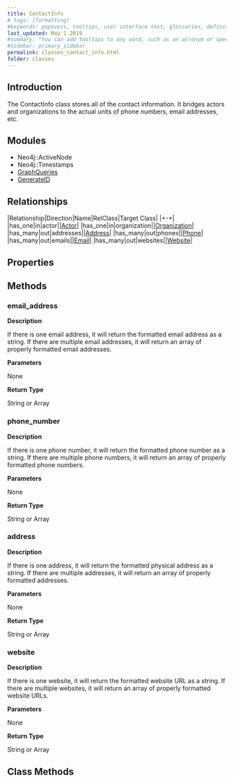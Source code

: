 ```yaml
---
title: ContactInfo
# tags: [formatting]
#keywords: popovers, tooltips, user interface text, glossaries, definitions
last_updated: May 1 2019
#summary: "You can add tooltips to any word, such as an acronym or specialized term. Tooltips work well for glossary definitions, because you don't have to keep repeating the definition, nor do you assume the reader already knows the word's meaning."
#sidebar: primary_sidebar
permalink: classes_contact_info.html
folder: classes
---
```


## Introduction

The ContactInfo class stores all of the contact information. It bridges actors and organizations to the actual units of phone numbers, email addresses, etc.

## Modules

* Neo4j::ActiveNode
* Neo4j::Timestamps
* [GraphQueries](/modules_graph_queries.html)
* [GenerateID](/modules_generate_id)

## Relationships

|Relationship|Direction|Name|RelClass|Target Class|
|+-+|
|has_one|in|actor||[Actor](/classes_actor.html)|
|has_one|in|organization||[Organization](/classes_organization.html)|
|has_many|out|addresses||[Address](/classes_address.html)|
|has_many|out|phones||[Phone](/classes_phone.html)|
|has_many|out|emails||[Email](/classes_email.html)|
|has_many|out|websites||[Website](/classes_website.html)|

## Properties

## Methods

### email_address

__Description__

If there is one email address, it will return the formatted email address as a string. If there are multiple email addresses, it will return an array of properly formatted email addresses.

__Parameters__

None

__Return Type__

String or Array

### phone_number

__Description__

If there is one phone number, it will return the formatted phone number as a string. If there are multiple phone numbers, it will return an array of properly formatted phone numbers.

__Parameters__

None

__Return Type__

String or Array

### address

__Description__

If there is one address, it will return the formatted physical address as a string. If there are multiple addresses, it will return an array of properly formatted addresses.

__Parameters__

None

__Return Type__

String or Array

### website

__Description__

If there is one website, it will return the formatted website URL as a string. If there are multiple websites, it will return an array of properly formatted website URLs.

__Parameters__

None

__Return Type__

String or Array

## Class Methods
